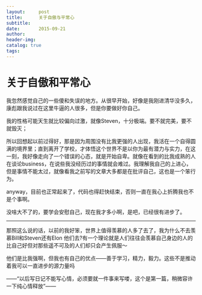 ```yaml
---
layout:     post  
title:      关于自傲与平常心
subtitle:   
date:       2015-09-21  
author:  
header-img: 
catalog: true  
tags:
---
```


# 关于自傲和平常心

我忽然感觉自己的一些傻和失误的地方。从很早开始，好像是我刚进清华没多久，康彪跟我说过在这里牛逼的人很多，但是你要做好你自己。

我的性格可能天生就比较偏向过激，就像Steven，十分极端。要不就完美，要不就毁灭；

所以回想起以前过得好，那是因为周围没有比我更强的人出现，我活在一个自得圆满的境界里；直到离开了学校，才体悟这个世界不是以你为最有潜力与实力，在这一刻，我好像走向了一个错误的心态，就是开始自卑。就像在看到的比我成熟的人在谈论business，在说些我没经历过的事情就会难过。我理解我自己的上进心，但是事情不能太过，就像看我之前写的文章大多都是在批评自己，这也是一个笨行为。

anyway，目前也正常起来了，代码也得赶快结束，否则一直在我心上折腾我也不是个事啊。

没啥大不了的，要学会安慰自己，现在我才多小啊，是吧，已经很有进步了。

---- 

那照这么说的话，以前的我好笨，世界上值得羡慕的人多了去了，我为什么不去羡慕Bill和Steven还有Elon 他们去?有一个理论就是人们往往会羡慕自己身边的人的比自己好但对那些遥不可及的人们却只会产生佩服～

他们是比我强啊，但我也有自己的优点——善于学习，精力，毅力。这些不是推动着我可以一直进步的源力量吗

——“以后写日记不能写心情，必须要就一件事来写喽，这个是第一篇，稍微容许一下纯心情释放”——
